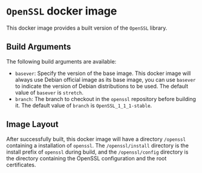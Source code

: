 # `OpenSSL` docker image

This docker image provides a built version of the `OpenSSL` library.

## Build Arguments

The following build arguments are available:

* `basever`: Specify the version of the base image. This docker image will always use Debian official image as its base image, you can use `basever` to indicate the version of Debian distributions to be used. The default value of `basever` is `stretch`.
* `branch`: The branch to checkout in the `openssl` repository before building it. The default value of `branch` is `OpenSSL_1_1_1-stable`.

## Image Layout

After successfully built, this docker image will have a directory `/openssl` containing a installation of `openssl`. The `/openssl/install` directory is the install prefix of `openssl` during build, and the `/openssl/config` directory is the directory containing the OpenSSL configuration and the root certificates.
